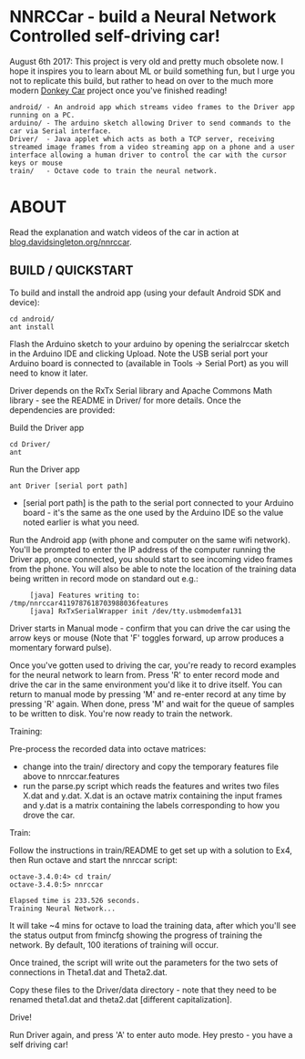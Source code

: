 NNRCCar - build a Neural Network Controlled self-driving car!
=============================================================

August 6th 2017: This project is very old and pretty much obsolete now. I hope it inspires you to learn about ML or build something fun, but I urge you not to replicate this build, but rather to head on over to the much more modern <a href="http://www.donkeycar.com">Donkey Car</a> project once you've finished reading!

    android/ - An android app which streams video frames to the Driver app running on a PC.
    arduino/ - The arduino sketch allowing Driver to send commands to the car via Serial interface.
    Driver/  - Java applet which acts as both a TCP server, receiving streamed image frames from a video streaming app on a phone and a user interface allowing a human driver to control the car with the cursor keys or mouse
    train/   - Octave code to train the neural network.

ABOUT
=====
Read the explanation and watch videos of the car in action at <a href="http://blog.davidsingleton.org/nnrccar">blog.davidsingleton.org/nnrccar</a>.

BUILD / QUICKSTART
------------------

To build and install the android app (using your default Android SDK and device):

    cd android/
    ant install

Flash the Arduino sketch to your arduino by opening the serialrccar sketch in the Arduino IDE and clicking Upload.  Note the USB serial port your Arduino board is connected to (available in Tools -> Serial Port) as you will need to know it later.

Driver depends on the RxTx Serial library and Apache Commons Math library - see the README in Driver/ for more details.  Once the dependencies are provided:

Build the Driver app

    cd Driver/
    ant


Run the Driver app

    ant Driver [serial port path]

* [serial port path] is the path to the serial port connected to your Arduino board - it's the same
  as the one used by the Arduino IDE so the value noted earlier is what you need.

Run the Android app (with phone and computer on the same wifi network).  You'll be prompted to enter the IP address of the computer running the Driver app, once connected, you should start to see incoming video frames from the phone.  You will also be able to note the location of the training data being written in  record mode on standard out e.g.:

```Driver:
     [java] Features writing to: /tmp/nnrccar4119787618703988036features
     [java] RxTxSerialWrapper init /dev/tty.usbmodemfa131
```

Driver starts in Manual mode - confirm that you can drive the car using the arrow keys or mouse (Note that 'F' toggles forward, up arrow produces a momentary forward pulse).

Once you've gotten used to driving the car, you're ready to record examples for the neural network to learn from.  Press 'R' to enter record mode and drive the car in the same environment you'd like it to drive itself.  You can return to manual mode by pressing 'M' and re-enter record at any time by pressing 'R' again.  When done, press 'M' and wait for the queue of samples to be written to disk.  You're now ready to train the network.

Training:

Pre-process the recorded data into octave matrices:
* change into the train/ directory and copy the temporary features file above to nnrccar.features
* run the parse.py script which reads the features and writes two files X.dat and y.dat.  X.dat is an octave matrix containing the input frames and y.dat is a matrix containing the labels corresponding to how you drove the car.

Train:

Follow the instructions in train/README to get set up with a solution to Ex4, then Run octave and start the nnrccar script:

    octave-3.4.0:4> cd train/
    octave-3.4.0:5> nnrccar
    
    Elapsed time is 233.526 seconds.
    Training Neural Network... 

It will take ~4 mins for octave to load the training data, after which you'll see the status output from fmincfg showing the progress of training the network.  By default, 100 iterations of training will occur.

Once trained, the script will write out the parameters for the two sets of connections in Theta1.dat and Theta2.dat.

Copy these files to the Driver/data directory - note that they need to be renamed theta1.dat and theta2.dat [different capitalization].

Drive!

Run Driver again, and press 'A' to enter auto mode.  Hey presto - you have a self driving car!
